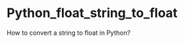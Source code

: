 Python_float_string_to_float
============================

How to convert a string to float in Python?
